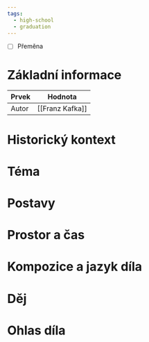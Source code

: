 ```yaml
---
tags:
  - high-school
  - graduation
---
```

- [ ] Přeměna
# Základní informace
| Prvek | Hodnota         |
| ----- | --------------- |
| Autor | [[Franz Kafka]] |
# Historický kontext
# Téma
# Postavy
# Prostor a čas
# Kompozice a jazyk díla
# Děj
# Ohlas díla